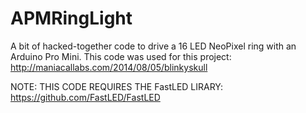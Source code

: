APMRingLight
============

A bit of hacked-together code to drive a 16 LED NeoPixel ring with an Arduino Pro Mini. This code was used for this project: http://maniacallabs.com/2014/08/05/blinkyskull

NOTE: THIS CODE REQUIRES THE FastLED LIRARY:
https://github.com/FastLED/FastLED
